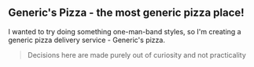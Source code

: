 ## Generic's Pizza - the most generic pizza place!

I wanted to try doing something one-man-band styles, so I'm creating a generic pizza delivery service - Generic's pizza.

> Decisions here are made purely out of curiosity and not practicality
